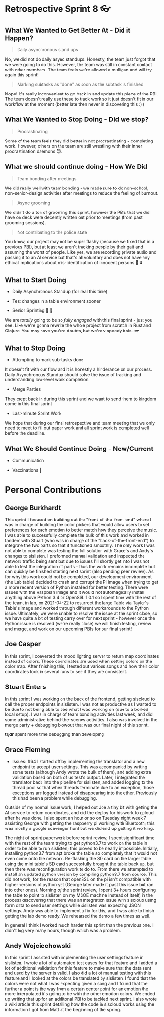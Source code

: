 # Retrospective Sprint 8 :eyeglasses: 


## What We Wanted to Get Better At - Did it Happen?

> Daily asynchronous stand ups

No, we did not do daily async standups. Honestly, the team just forgot that we were going to do this. However, the team was still in constant contact with other members. The team feels we're allowed a mulligan and will try again this sprint!

> Marking subtasks as "done" as soon as the subtask is finished

Nope! It's really inconvenient to go back in and update this piece of the PBI. The team doesn't really use these to track work so it just doesn't fit in our workflow at the moment (better late then never in discovering this :) ) 

## What We Wanted to Stop Doing - Did we stop?

> Procrastinating

Some of the team feels they did better in not procrastinating - completing work. However, others on the team are still wrestling with their inner procrastination daemons 😈.

## What we should continue doing - How We Did

> Team bonding after meetings

We did really well with team bonding - we made sure to do non-school, non-senior-design activities after meetings to reduce the feeling of burnout.

> Async grooming

We didn't do a ton of grooming this sprint, however the PBIs that we did have on deck were decently written out prior to meetings (from past grooming sessions).

> Not contributing to the police state

You know, our project may not be super flashy (because we fixed that in a previous PBI), but at least we aren't tracking people by their gait and assuming the worst of people. Like yes, we are recording private audio and passing it to an AI service but that's all voluntary and does not have any ethical implications about mis-identification of innocent persons :microphone: :arrow_down: 

## What to Start Doing

* Daily Asynchronous Standup (for real this time)

* Test changes in a table environment sooner

* Senior Sprinting :checkered_flag: :runner: 

We are _totally_ going to be so _fully engaged_ with this final sprint - just you see. Like we're gonna rewrite the whole project from scratch in Rust and Clojure. You may have you'rre doubts, but we're v speedy bois. :fish: 

## What to Stop Doing

* Attempting to mark sub-tasks done

It doesn't fit with our flow and it is honestly a hinderance on our process. Daily Asynchronous Standup should solve the issue of tracking and understanding low-level work completion

* Merge Parties

They crept back in during this sprint and we want to send them to kingdom come in this final sprint

* Last-minute Sprint Work

We hope that during our final retrospective and team meeting that we only need to meet to fill out paper work and all sprint work is completed well before the deadline.


## What We Should Continue Doing - New/Current

* Communication

* Vaccinations :syringe: 

# Personal Contributions

## George Burkhardt

This sprint I focused on building out the "front-of-the-front-end" where I was in charge of building the color pickers that would allow users to set preferences for each emotion to better match how they perceive the music. I was able to successfully complete the bulk of this work and worked in tandem with Stuart (who was in charge of the "back-of-the-front-end") to integrate the two parts so that it functioned smoothly. The only work I was not able to complete was testing the full solution with Grace's and Andy's changes to sislisten. I preformed manual validation and inspected the network traffic being sent but due to issues I'll shortly get into I was not able to test the integration of parts - thus the work remains incomplete but can quickly be finished starting next sprint (also pending peer review). As for why this work could not be completed, our development environment (the Lab table) decided to crash and corrupt the Pi image when trying to get a more recent version of Python installed for better testing. There were issues with the Raspbian image and it would not automagically install anything above Python 3.4 or OpenSSL 1.0.1 so I spent time with the rest of the team, in lab, on 2021-04-22 to resurrect the large Table via Taylor's Table's image and worked through different workarounds to the Python issue. Ultimately, we were unable to resolve the issue at the sprint close, so we have quite a bit of testing carry over for next sprint - however once the Python issue is resolved (we're really close) we will finish testing, review and merge, and work on our upcoming PBIs for our final sprint!

## Joe Casper

In this sprint, I converted the mood lighting server to return map coordinates instead of colors.   These coordinates are used when setting colors on the color map. After finishing this, I tested out various songs and how their color coordinates look in several runs to see if they are consistent. 

## Stuart Enters
In this sprint I was working on the back of the frontend, getting siscloud to call the proper endpoints in sislisten. I was not as productive as I wanted to be due to not being able to see what I was working on (due to a borked local setup). I was in charge of team bonding activities last week, and did some administrative behind-the-scenes activities. I also was involved in the merge party + debugging blowout that was our final night of this sprint. 

**tl;dr** spent more time debugging than developing

## Grace Fleming
* Issues: #64
I started off by implementing the translator and a new endpoint to accept user settings. This was accompanied by writing some tests (although Andy wrote the bulk of them), and adding extra validation based on both of us test's output. Later, I integrated the translator back into the pipeline for sislisten, and added logging to the thread pool so that when threads terminate due to an exception, those exceptions are logged instead of disappearing into the ether. Previously this had been a problem while debugging. 

Outside of my normal issue work, I helped out Joe a tiny bit with getting the AI service to return coordinates, and did the deploy for his work to gcloud after he was done. I also spent an hour or so on Tuesday night week 7 assisting George with getting the raspberry pi working with Bluetooth; this was mostly a google scavenger hunt but we did end up getting it working.

The night of sprint paperwork before sprint review, I spent significant time with the rest of the team trying to get python3.7 to work on the table in order to be able to run sislisten; this proved to be nearly impossible. Initially, installing python3.7 from apt broke the table so completely that it would not even come onto the network. Re-flashing the SD card on the larger table using the mini table's SD card successfully brought the table back up, but then there was reconfiguration work to do to. From there we attempted to install an updated python version by compiling python3.7 from source. This did not work, for the reason that openSSL on the pi isn't compatible with higher versions of python yet (George later made it past this issue but ran into other ones). Morning _of_ the sprint review, I spent 3+ hours configuring the table to point to sislisten on my MSOE machine instead of itself, in the process discovering that there was an integration issue with siscloud using form data to send user settings while sislisten was expecting JSON settings. Andy was able to implement a fix for this, and I was able to finish getting the lab demo ready. We rehearsed the demo a few times as well.

In general I think I worked much harder this sprint than the previous one. I didn't log very many hours, though which was a problem.

## Andy Wojciechowski
In this sprint I assisted with implementing the user settings feature in sislisten. I wrote a lot of automated test cases for that feature and I added a lot of additional validation for this feature to make sure that the data sent and used by the server is valid. I also did a lot of manual testing with this feature and I looked at the colors be translated by sislisten. I found that the colors were not what I was expecting given a song and I found that the further a point is the way from a certain center point for an emotion the more interpolated it's going to be with the other emotion colors. We ended up writing that up for an additonal PBI to be tackled next sprint. I also wrote a wiki article this sprint detailing how the code in siscloud works using the information I got from Matt at the beginning of the spring.
